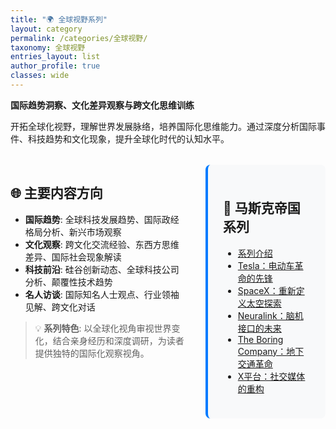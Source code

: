 ```yaml
---
title: "🌍 全球视野系列"
layout: category
permalink: /categories/全球视野/
taxonomy: 全球视野
entries_layout: list
author_profile: true
classes: wide
---
```


**国际趋势洞察、文化差异观察与跨文化思维训练**

开拓全球化视野，理解世界发展脉络，培养国际化思维能力。通过深度分析国际事件、科技趋势和文化现象，提升全球化时代的认知水平。

<div style="display: flex; gap: 2rem; margin: 2rem 0;">
<div style="flex: 2;">

## 🌐 主要内容方向

- **国际趋势**: 全球科技发展趋势、国际政经格局分析、新兴市场观察
- **文化观察**: 跨文化交流经验、东西方思维差异、国际社会现象解读
- **科技前沿**: 硅谷创新动态、全球科技公司分析、颠覆性技术趋势
- **名人访谈**: 国际知名人士观点、行业领袖见解、跨文化对话

> 💡 **系列特色**: 以全球化视角审视世界变化，结合亲身经历和深度调研，为读者提供独特的国际化观察视角。

</div>
<div style="flex: 1; background: #f8f9fa; padding: 1.5rem; border-radius: 8px; border-left: 4px solid #007bff;">

## 🚀 马斯克帝国系列

- [系列介绍](/youxinyanzhe/categories/全球视野/#马斯克帝国系列)
- [Tesla：电动车革命的先锋](/youxinyanzhe/posts/2025/07/tesla-electric-revolution/)
- [SpaceX：重新定义太空探索](/youxinyanzhe/posts/2025/07/spacex-space-exploration/)
- [Neuralink：脑机接口的未来](/youxinyanzhe/posts/2025/08/neuralink-brain-interface/)
- [The Boring Company：地下交通革命](/youxinyanzhe/posts/2025/08/boring-company-underground/)
- [X平台：社交媒体的重构](/youxinyanzhe/posts/2025/08/x-platform-reconstruction/)

</div>
</div>